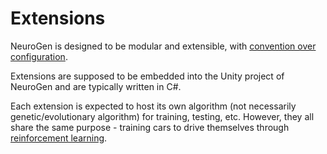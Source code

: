# Extensions

NeuroGen is designed to be modular and extensible, with [convention over configuration](https://en.wikipedia.org/wiki/Convention_over_configuration).

Extensions are supposed to be embedded into the Unity project of NeuroGen and are typically written in C#.

Each extension is expected to host its own algorithm (not necessarily genetic/evolutionary algorithm) for training, testing, etc. However, they all share the same purpose - training cars to drive themselves through [reinforcement learning](https://en.wikipedia.org/wiki/Reinforcement_learning).